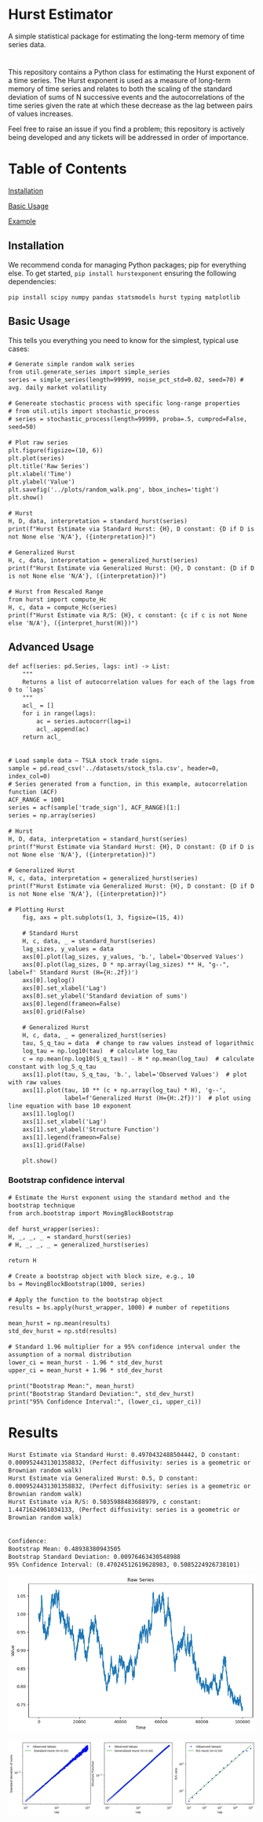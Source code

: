 # Hurst Estimator
A simple statistical package for estimating the long-term memory of time series data.  

#
This repository contains a Python class for estimating the Hurst exponent of a time series. The Hurst exponent is used as a measure of long-term memory of time series and relates to both the scaling of the standard deviation of sums of N successive events and the autocorrelations of the time series given the rate at which these decrease as the lag between pairs of values increases.

Feel free to raise an issue if you find a problem; this repository is actively being developed and any tickets will be addressed in order of importance.

# Table of Contents
[Installation](#Installation)</b>

[Basic Usage](#Usage)</b>

[Example](#Example)</b>

## Installation 

We recommend conda for managing Python packages; pip for everything else. To get started, `pip install hurstexponent` ensuring the following dependencies:

  `pip install scipy numpy pandas statsmodels hurst typing matplotlib`


## Basic Usage 

This tells you everything you need to know for the simplest, typical use cases:
  
	# Generate simple random walk series
	from util.generate_series import simple_series
	series = simple_series(length=99999, noise_pct_std=0.02, seed=70) # avg. daily market volatility

	# Genereate stochastic process with specific long-range properties
	# from util.utils import stochastic_process
	# series = stochastic_process(length=99999, proba=.5, cumprod=False, seed=50)

	# Plot raw series
	plt.figure(figsize=(10, 6))
	plt.plot(series)
	plt.title('Raw Series')
	plt.xlabel('Time')
	plt.ylabel('Value')
	plt.savefig('../plots/random_walk.png', bbox_inches='tight')
	plt.show()

	# Hurst
	H, D, data, interpretation = standard_hurst(series)
	print(f"Hurst Estimate via Standard Hurst: {H}, D constant: {D if D is not None else 'N/A'}, ({interpretation})")
	
	# Generalized Hurst
	H, c, data, interpretation = generalized_hurst(series)
	print(f"Hurst Estimate via Generalized Hurst: {H}, D constant: {D if D is not None else 'N/A'}, ({interpretation})")
	
	# Hurst from Rescaled Range
	from hurst import compute_Hc
	H, c, data = compute_Hc(series)
	print(f"Hurst Estimate via R/S: {H}, c constant: {c if c is not None else 'N/A'}, ({interpret_hurst(H)})")


## Advanced Usage 

	def acf(series: pd.Series, lags: int) -> List:
		"""
		Returns a list of autocorrelation values for each of the lags from 0 to `lags`
		"""
		acl_ = []
		for i in range(lags):
		    ac = series.autocorr(lag=i)
		    acl_.append(ac)
		return acl_

  
	# Load sample data – TSLA stock trade signs.
	sample = pd.read_csv('../datasets/stock_tsla.csv', header=0, index_col=0)
	# Series generated from a function, in this example, autocorrelation function (ACF)
	ACF_RANGE = 1001
	series = acf(sample['trade_sign'], ACF_RANGE)[1:]
	series = np.array(series)

	# Hurst
	H, D, data, interpretation = standard_hurst(series)
	print(f"Hurst Estimate via Standard Hurst: {H}, D constant: {D if D is not None else 'N/A'}, ({interpretation})")

	# Generalized Hurst
	H, c, data, interpretation = generalized_hurst(series)
	print(f"Hurst Estimate via Generalized Hurst: {H}, D constant: {D if D is not None else 'N/A'}, ({interpretation})")

	# Plotting Hurst
	    fig, axs = plt.subplots(1, 3, figsize=(15, 4))
	
	    # Standard Hurst
	    H, c, data, _ = standard_hurst(series)
	    lag_sizes, y_values = data
	    axs[0].plot(lag_sizes, y_values, 'b.', label='Observed Values')
	    axs[0].plot(lag_sizes, D * np.array(lag_sizes) ** H, "g--", label=f' Standard Hurst (H={H:.2f})')
	    axs[0].loglog()
	    axs[0].set_xlabel('Lag')
	    axs[0].set_ylabel('Standard deviation of sums')
	    axs[0].legend(frameon=False)
	    axs[0].grid(False)
	
	    # Generalized Hurst
	    H, c, data, _ = generalized_hurst(series)
	    tau, S_q_tau = data  # change to raw values instead of logarithmic
	    log_tau = np.log10(tau)  # calculate log_tau
	    c = np.mean(np.log10(S_q_tau)) - H * np.mean(log_tau)  # calculate constant with log_S_q_tau
	    axs[1].plot(tau, S_q_tau, 'b.', label='Observed Values')  # plot with raw values
	    axs[1].plot(tau, 10 ** (c + np.array(log_tau) * H), 'g--',
	                label=f'Generalized Hurst (H={H:.2f})')  # plot using line equation with base 10 exponent
	    axs[1].loglog()
	    axs[1].set_xlabel('Lag')
	    axs[1].set_ylabel('Structure Function')
	    axs[1].legend(frameon=False)
	    axs[1].grid(False)
	
	    plt.show()
	 

### Bootstrap confidence interval

	# Estimate the Hurst exponent using the standard method and the bootstrap technique
	from arch.bootstrap import MovingBlockBootstrap
	
	def hurst_wrapper(series):
	H, _, _, _ = standard_hurst(series)
	# H, _, _, _ = generalized_hurst(series)
	
	return H
	
	# Create a bootstrap object with block size, e.g., 10
	bs = MovingBlockBootstrap(1000, series)
	
	# Apply the function to the bootstrap object
	results = bs.apply(hurst_wrapper, 1000) # number of repetitions
	
	mean_hurst = np.mean(results)
	std_dev_hurst = np.std(results)
	
	# Standard 1.96 multiplier for a 95% confidence interval under the assumption of a normal distribution
	lower_ci = mean_hurst - 1.96 * std_dev_hurst
	upper_ci = mean_hurst + 1.96 * std_dev_hurst
	
	print("Bootstrap Mean:", mean_hurst)
	print("Bootstrap Standard Deviation:", std_dev_hurst)
	print("95% Confidence Interval:", (lower_ci, upper_ci))
 

 # Results

	Hurst Estimate via Standard Hurst: 0.4970432488504442, D constant: 0.0009524431301358832, (Perfect diffusivity: series is a geometric or Brownian random walk)
	Hurst Estimate via Generalized Hurst: 0.5, D constant: 0.0009524431301358832, (Perfect diffusivity: series is a geometric or Brownian random walk)
	Hurst Estimate via R/S: 0.5035988483688979, c constant: 1.4471624961034133, (Perfect diffusivity: series is a geometric or Brownian random walk)

	
	Confidence:
	Bootstrap Mean: 0.48938380943505
	Bootstrap Standard Deviation: 0.00976463430548988
	95% Confidence Interval: (0.47024512619628983, 0.5085224926738101)


![Hurst, generalised and r/s hurst](/plots/random_walk.png)

![Hurst, generalised and r/s hurst](/plots/hurst.png)
